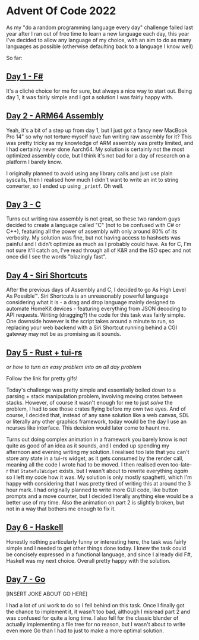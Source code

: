 # Advent Of Code 2022

As my "do a random programming language every day" challenge failed last year after I ran out of free time to learn a new language each day, this year I've decided to allow any language of my choice, with an aim to do as many languages as possible (otherwise defaulting back to a language I know well)

So far:
## [Day 1 - F#](https://github.com/fluxehub/AdventOfCode2022/tree/main/Day1)

It's a cliché choice for me for sure, but always a nice way to start out. Being day 1, it was fairly simple and I got a solution I was fairly happy with.

## [Day 2 - ARM64 Assembly](https://github.com/fluxehub/AdventOfCode2022/tree/main/Day2)

Yeah, it's a bit of a step up from day 1, but I just got a fancy new MacBook Pro 14" so why not ~~torture myself~~ have fun writing raw assembly for it? This was pretty tricky as my knowledge of ARM assembly was pretty limited, and I had certainly never done Aarch64. My solution is certainly not the most optimized assembly code, but I think it's not bad for a day of research on a platform I barely know. 

I originally planned to avoid using any library calls and just use plain syscalls, then I realised how much I didn't want to write an int to string converter, so I ended up using `_printf`. Oh well. 

## [Day 3 - C](https://github.com/fluxehub/AdventOfCode2022/tree/main/Day3)

Turns out writing raw assembly is not great, so these two random guys decided to create a language called "C" (not to be confused with C# or C++), featuring all the power of assembly with only around 80% of its verbosity. My solution was fine, but not having access to hashsets was painful and I didn't optimize as much as I probably could have. As for C, I'm not sure it'll catch on, I've read through all of K&R and the ISO spec and not once did I see the words "blazingly fast".

## [Day 4 - Siri Shortcuts](https://github.com/fluxehub/AdventOfCode2022/tree/main/Day4)

After the previous days of Assembly and C, I decided to go As High Level As Possible™. Siri Shortcuts is an unreasonably powerful language considering what it is - a drag and drop language mainly designed to automate HomeKit devices - featuring everything from JSON decoding to API requests. Writing (dragging?) the code for this task was fairly simple. One downside however is the script takes around a minute to run, so replacing your web backend with a Siri Shortcut running behind a CGI gateway may not be as promising as it sounds.

## [Day 5 - Rust + tui-rs](https://github.com/fluxehub/AdventOfCode2022/tree/main/Day5)

*or how to turn an easy problem into an all day problem*

Follow the link for pretty gifs!

Today's challenge was pretty simple and essentially boiled down to a parsing + stack manipulation problem, involving moving crates between stacks. However, of course it wasn't enough for me to just *solve* the problem, I had to see those crates flying before my own two eyes. And of course, I decided that, instead of any sane solution like a web canvas, SDL or literally any other graphics framework, today would be the day I use an ncurses like interface. This decision would later come to haunt me.

Turns out doing complex animation in a framework you barely know is not quite as good of an idea as it sounds, and I ended up spending my afternoon and evening writing my solution. I realised too late that you can't store any state in a tui-rs widget, as it gets consumed by the render call, meaning all the code I wrote had to be moved. I then realised even too-late-r that `StatefulWidget` exists, but I wasn't about to rewrite everything *again* so I left my code how it was. My solution is only mostly spaghetti, which I'm happy with considering that I was pretty tired of writing this at around the 3 hour mark. I had originally planned to write more GUI code, like button prompts and a move counter, but I decided literally anything else would be a better use of my time. Also the animation on part 2 is slightly broken, but not in a way that bothers me enough to fix it.

## [Day 6 - Haskell](https://github.com/fluxehub/AdventOfCode2022/tree/main/Day6)

Honestly nothing particularly funny or interesting here, the task was fairly simple and I needed to get other things done today. I knew the task could be concisely expressed in a functional language, and since I already did F#, Haskell was my next choice. Overall pretty happy with the solution.

## [Day 7 - Go](https://github.com/fluxehub/AdventOfCode2022/tree/main/Day7)

[INSERT JOKE ABOUT GO HERE]

I had a lot of uni work to do so I fell behind on this task. Once I finally got the chance to implement it, it wasn't too bad, although I misread part 2 and was confused for quite a long time. I also fell for the classic blunder of actually implementing a file tree for no reason, but I wasn't about to write even more Go than I had to just to make a more optimal solution.